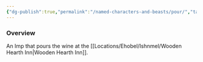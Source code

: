 ```yaml
---
{"dg-publish":true,"permalink":"/named-characters-and-beasts/pour/","tags":["NPC"],"updated":"2025-03-01T21:15:19.948+00:00"}
---
```



### Overview
An Imp that pours the wine at the [[Locations/Ehobel/Ishnmel/Wooden Hearth Inn\|Wooden Hearth Inn]].